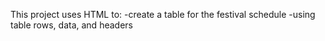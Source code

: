 This project uses HTML to:
-create a table for the festival schedule
-using table rows, data, and headers
